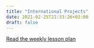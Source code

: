 ```yaml
---
title: "International Projects"
date: 2021-02-25T21:33:26+03:00
draft: false
---
```


[Read the weekly lesson plan](https://www.anadolu.edu.tr/en/academics/faculties/course/190070/international-projects-eng/content)